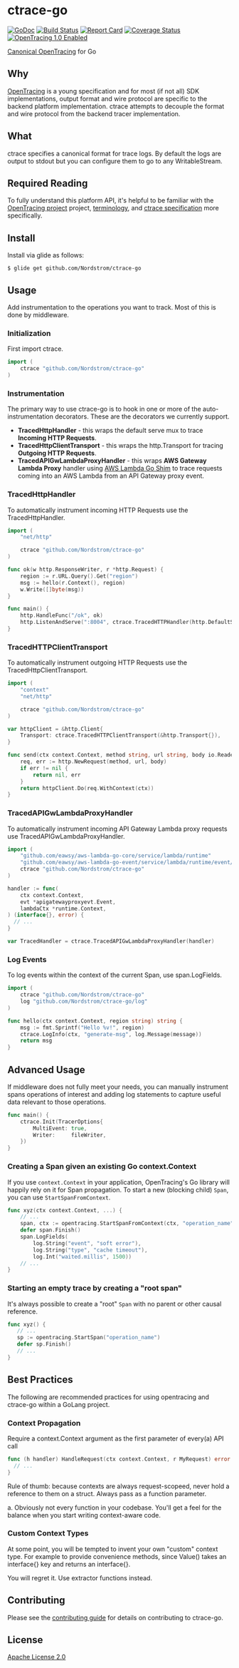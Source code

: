 # ctrace-go
[![GoDoc][doc-img]][doc] [![Build Status][ci-img]][ci] [![Report Card][rep-img]][rep] [![Coverage Status][cov-img]][cov] [![OpenTracing 1.0 Enabled][ot-img]][ot-url]

[Canonical OpenTracing](https://github.com/Nordstrom/ctrace) for Go

## Why
[OpenTracing](http://opentracing.io) is a young specification and for most (if not all) SDK implementations, output format and wire protocol are specific to the backend platform implementation.  ctrace attempts to decouple the format and wire protocol from the backend tracer implementation.

## What
ctrace specifies a canonical format for trace logs.  By default the logs are output to stdout but you can configure them to go to any WritableStream.

## Required Reading
To fully understand this platform API, it's helpful to be familiar with the [OpenTracing project](http://opentracing.io) project, [terminology](http://opentracing.io/documentation/pages/spec.html), and [ctrace specification](https://github.com/Nordstrom/ctrace) more specifically.

## Install
Install via glide as follows:

```
$ glide get github.com/Nordstrom/ctrace-go
```

## Usage
Add instrumentation to the operations you want to track.  Most of this is done by middleware.

### Initialization
First import ctrace.

```go
import (
	ctrace "github.com/Nordstrom/ctrace-go"
)
```

### Instrumentation
The primary way to use ctrace-go is to hook in one or more of the auto-instrumentation
decorators.  These are the decorators we currently support.

- **TracedHttpHandler** - this wraps the default serve mux to trace **Incoming HTTP Requests**.
- **TracedHttpClientTransport** - this wraps the http.Transport for tracing **Outgoing HTTP Requests**.
- **TracedAPIGwLambdaProxyHandler** - this wraps **AWS Gateway Lambda Proxy** handler using [AWS Lambda Go Shim](https://github.com/eawsy/aws-lambda-go-shim) to trace requests coming into an AWS Lambda from an API Gateway proxy event.

### TracedHttpHandler
To automatically instrument incoming HTTP Requests use the TracedHttpHandler.

```go
import (
	"net/http"

	ctrace "github.com/Nordstrom/ctrace-go"
)

func ok(w http.ResponseWriter, r *http.Request) {
	region := r.URL.Query().Get("region")
	msg := hello(r.Context(), region)
	w.Write([]byte(msg))
}

func main() {
	http.HandleFunc("/ok", ok)
	http.ListenAndServe(":8004", ctrace.TracedHTTPHandler(http.DefaultServeMux))
}

```

### TracedHTTPClientTransport
To automatically instrument outgoing HTTP Requests use the TracedHttpClientTransport.

```go
import (
	"context"
	"net/http"

	ctrace "github.com/Nordstrom/ctrace-go"
)

var httpClient = &http.Client{
	Transport: ctrace.TracedHTTPClientTransport(&http.Transport{}),
}

func send(ctx context.Context, method string, url string, body io.Reader) (*http.Response, error) {
	req, err := http.NewRequest(method, url, body)
	if err != nil {
		return nil, err
	}
	return httpClient.Do(req.WithContext(ctx))
}
```

### TracedAPIGwLambdaProxyHandler
To automatically instrument incoming API Gateway Lambda proxy requests use TracedAPIGwLambdaProxyHandler.

```go
import (
	"github.com/eawsy/aws-lambda-go-core/service/lambda/runtime"
	"github.com/eawsy/aws-lambda-go-event/service/lambda/runtime/event/apigatewayproxyevt"
	ctrace "github.com/Nordstrom/ctrace-go"
)

handler := func(
	ctx context.Context,
	evt *apigatewayproxyevt.Event,
	lambdaCtx *runtime.Context,
) (interface{}, error) {
  // ...
}

var TracedHandler = ctrace.TracedAPIGwLambdaProxyHandler(handler)

```

### Log Events
To log events within the context of the current Span, use span.LogFields.

```go
import (
	ctrace "github.com/Nordstrom/ctrace-go"
	log "github.com/Nordstrom/ctrace-go/log"
)

func hello(ctx context.Context, region string) string {
	msg := fmt.Sprintf("Hello %v!", region)
	ctrace.LogInfo(ctx, "generate-msg", log.Message(message))
	return msg
}

```

## Advanced Usage
If middleware does not fully meet your needs, you can manually instrument spans
operations of interest and adding log statements to capture useful data relevant
to those operations.

```go
func main() {
	ctrace.Init(TracerOptions{
		MultiEvent: true,
		Writer:     fileWriter,
	})
}
```

### Creating a Span given an existing Go context.Context
If you use `context.Context` in your application, OpenTracing's Go library will happily rely on it for Span propagation. To start a new (blocking child) `Span`, you can use `StartSpanFromContext`.

```go
func xyz(ctx context.Context, ...) {
    // ...
    span, ctx := opentracing.StartSpanFromContext(ctx, "operation_name")
    defer span.Finish()
    span.LogFields(
        log.String("event", "soft error"),
        log.String("type", "cache timeout"),
        log.Int("waited.millis", 1500))
    // ...
}
```

### Starting an empty trace by creating a "root span"
It's always possible to create a "root" `Span` with no parent or other causal reference.

```go
func xyz() {
   // ...
   sp := opentracing.StartSpan("operation_name")
   defer sp.Finish()
   // ...
}
```

## Best Practices
The following are recommended practices for using opentracing and ctrace-go within a
GoLang project.

### Context Propagation
Require a context.Context argument as the first parameter of every(a) API call

```go
func (h handler) HandleRequest(ctx context.Context, r MyRequest) error {
  // ...
}
```

Rule of thumb: because contexts are always request-scopeed, never hold a reference
to them on a struct.  Always pass as a function parameter.

a. Obviously not every function in your codebase.  You'll get a feel for the balance
when you start writing context-aware code.

### Custom Context Types
At some point, you will be tempted to invent your own "custom" context type.
For example to provide convenience methods, since Value() takes an interface{}
key and returns an interface{}.

You will regret it. Use extractor functions instead.

## Contributing
Please see the [contributing guide](CONTRIBUTING.md) for details on contributing to ctrace-go.

## License
[Apache License 2.0](LICENSE)

[doc-img]: https://godoc.org/github.com/Nordstrom/ctrace-go?status.svg
[doc]: https://godoc.org/github.com/Nordstrom/ctrace-go
[ci-img]: https://travis-ci.org/Nordstrom/ctrace-go.svg
[ci]: https://travis-ci.org/Nordstrom/ctrace-go
[rep-img]: https://goreportcard.com/badge/github.com/Nordstrom/ctrace-go
[rep]: https://goreportcard.com/report/github.com/Nordstrom/ctrace-go
[cov-img]: https://coveralls.io/repos/github/Nordstrom/ctrace-go/badge.svg
[cov]: https://coveralls.io/github/Nordstrom/ctrace-go
[ot-img]: https://img.shields.io/badge/OpenTracing--1.0-enabled-blue.svg
[ot-url]: http://opentracing.io
